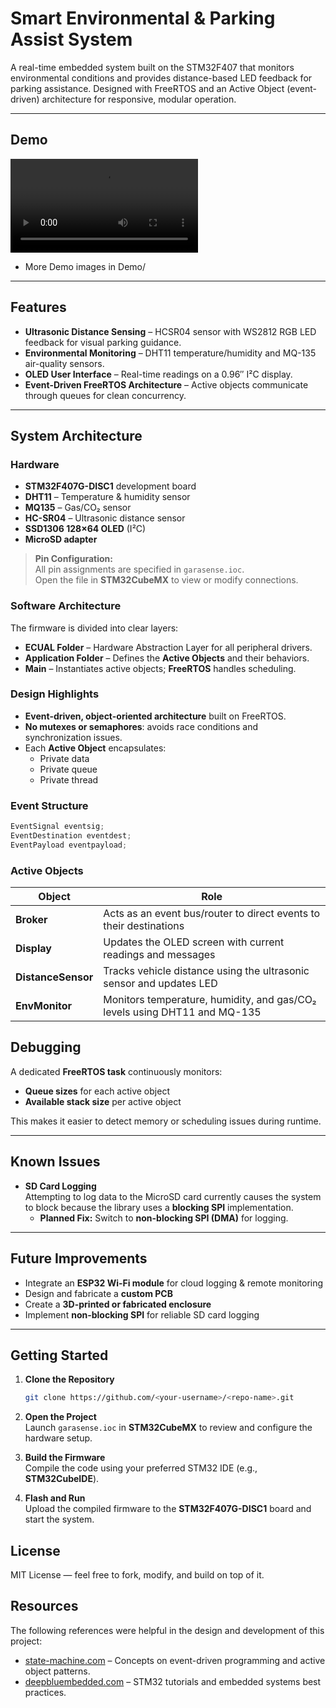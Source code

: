 # Smart Environmental & Parking Assist System

A real-time embedded system built on the STM32F407 that monitors environmental conditions and provides distance-based LED feedback for parking assistance.
Designed with FreeRTOS and an Active Object (event-driven) architecture for responsive, modular operation.

---

##  Demo
![alt text](Demo/Demo.mp4)
- More Demo images in Demo/
---

##  Features

- **Ultrasonic Distance Sensing** – HCSR04 sensor with WS2812 RGB LED feedback for visual parking guidance.
- **Environmental Monitoring** – DHT11 temperature/humidity and MQ-135 air-quality sensors.
- **OLED User Interface** – Real-time readings on a 0.96″ I²C display.
- **Event-Driven FreeRTOS Architecture** – Active objects communicate through queues for clean concurrency.


---

## System Architecture

### Hardware

- **STM32F407G-DISC1** development board  
- **DHT11** – Temperature & humidity sensor  
- **MQ135** – Gas/CO₂ sensor  
- **HC-SR04** – Ultrasonic distance sensor  
- **SSD1306 128×64 OLED** (I²C)  
- **MicroSD adapter**

> **Pin Configuration:**  
> All pin assignments are specified in `garasense.ioc`.  
> Open the file in **STM32CubeMX** to view or modify connections.


### Software Architecture

The firmware is divided into clear layers:

- **ECUAL Folder** – Hardware Abstraction Layer for all peripheral drivers.  
- **Application Folder** – Defines the **Active Objects** and their behaviors.  
- **Main** – Instantiates active objects; **FreeRTOS** handles scheduling.

### Design Highlights
- **Event-driven, object-oriented architecture** built on FreeRTOS.
- **No mutexes or semaphores**: avoids race conditions and synchronization issues.
- Each **Active Object** encapsulates:
  - Private data
  - Private queue
  - Private thread

### Event Structure
```c
EventSignal eventsig;
EventDestination eventdest;
EventPayload eventpayload;
```

### Active Objects

| Object          | Role                                                                 |
|-----------------|----------------------------------------------------------------------|
| **Broker**      | Acts as an event bus/router to direct events to their destinations |
| **Display**     | Updates the OLED screen with current readings and messages   |
| **DistanceSensor** | Tracks vehicle distance using the ultrasonic sensor and updates LED |
| **EnvMonitor**  | Monitors temperature, humidity, and gas/CO₂ levels using DHT11 and MQ-135 |


## Debugging
A dedicated **FreeRTOS task** continuously monitors:
- **Queue sizes** for each active object  
- **Available stack size** per active object  

This makes it easier to detect memory or scheduling issues during runtime.

---

## Known Issues
- **SD Card Logging**  
  Attempting to log data to the MicroSD card currently causes the system to block because the library uses a **blocking SPI** implementation.  
  - **Planned Fix:** Switch to **non-blocking SPI (DMA)** for logging.

---

## Future Improvements
- Integrate an **ESP32 Wi-Fi module** for cloud logging & remote monitoring  
- Design and fabricate a **custom PCB**  
- Create a **3D-printed or fabricated enclosure**  
- Implement **non-blocking SPI** for reliable SD card logging

---

## Getting Started
1. **Clone the Repository**
   ```bash
   git clone https://github.com/<your-username>/<repo-name>.git


2. **Open the Project**  
   Launch `garasense.ioc` in **STM32CubeMX** to review and configure the hardware setup.

3. **Build the Firmware**  
   Compile the code using your preferred STM32 IDE (e.g., **STM32CubeIDE**).

4. **Flash and Run**  
   Upload the compiled firmware to the **STM32F407G-DISC1** board and start the system.


## License

MIT License — feel free to fork, modify, and build on top of it.

## Resources

The following references were helpful in the design and development of this project:

- [state-machine.com](https://www.state-machine.com/) – Concepts on event-driven programming and active object patterns.  
- [deepbluembedded.com](https://deepbluembedded.com/) – STM32 tutorials and embedded systems best practices.
